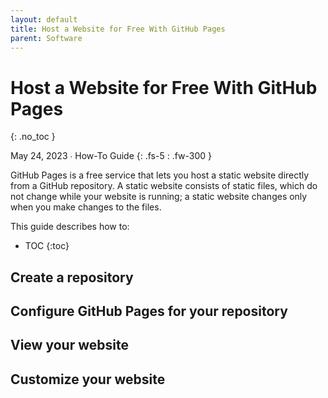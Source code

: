 ```yaml
---
layout: default
title: Host a Website for Free With GitHub Pages
parent: Software
---
```


# Host a Website for Free With GitHub Pages
{: .no_toc }

May 24, 2023 ∙ How-To Guide
{: .fs-5 : .fw-300 }

GitHub Pages is a free service that lets you host a static website directly from a GitHub repository. A static website consists of static files, which do not change while your website is running; a static website changes only when you make changes to the files.

This guide describes how to:

- TOC
{:toc}

## Create a repository

## Configure GitHub Pages for your repository

## View your website

## Customize your website
